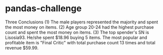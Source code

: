 # pandas-challenge
Three Conclusions
(1) The male players represented the majority and spent the most money on items.
(2) Age group 20-24 had the highest purchase count and spent the most money on items.
(3) The top spender's SN is Lisosia93. He/she spent $18.96 buying 5 items.
    The most popular and profitable item is "Final Critic" with total purchase count 13 times and total revenue $59.99.